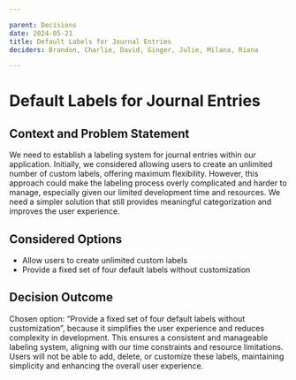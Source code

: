```yaml
---

parent: Decisions
date: 2024-05-21
title: Default Labels for Journal Entries
deciders: Brandon, Charlie, David, Ginger, Julie, Milana, Riana

---
```


# Default Labels for Journal Entries

## Context and Problem Statement

We need to establish a labeling system for journal entries within our application. Initially, we considered allowing users to create an unlimited number of custom labels, offering maximum flexibility. However, this approach could make the labeling process overly complicated and harder to manage, especially given our limited development time and resources. We need a simpler solution that still provides meaningful categorization and improves the user experience.

## Considered Options

* Allow users to create unlimited custom labels
* Provide a fixed set of four default labels without customization

## Decision Outcome

Chosen option: “Provide a fixed set of four default labels without customization”, because it simplifies the user experience and reduces complexity in development. This ensures a consistent and manageable labeling system, aligning with our time constraints and resource limitations. Users will not be able to add, delete, or customize these labels, maintaining simplicity and enhancing the overall user experience.
